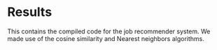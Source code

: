 # Results

This contains the compiled code for the job recommender system. We made use of the cosine similarity and Nearest neighbors algorithms.
